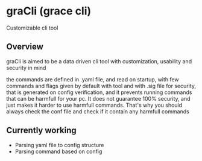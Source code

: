 # graCli (grace cli)

Customizable cli tool

## Overview

graCli is aimed to be a data driven cli tool with customization, usability and security in mind

the commands are defined in .yaml file, and read on startup, with few commands and flags given by default with tool and with .sig file for security, that is generated on config verification, and it prevents running commands that can be harmfull for your pc. It does not guarantee 100% security, and just makes it harder to use harmfull commands. That's why you should always check the conf file and check if it contain any harmfull commands

## Currently working
- Parsing yaml file to config structure
- Parsing command based on config
